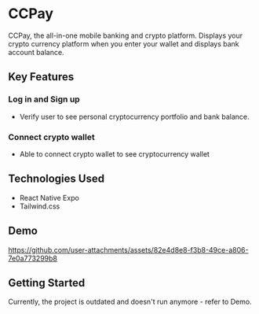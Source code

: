 # CCPay

CCPay, the all-in-one mobile banking and crypto platform. Displays your crypto currency platform when you enter your wallet and displays bank account balance. 

## Key Features

### Log in and Sign up
* Verify user to see personal cryptocurrency portfolio and bank balance.

### Connect crypto wallet
* Able to connect crypto wallet to see cryptocurrency wallet

## Technologies Used
* React Native Expo
* Tailwind.css

## Demo

https://github.com/user-attachments/assets/82e4d8e8-f3b8-49ce-a806-7e0a773299b8

## Getting Started

Currently, the project is outdated and doesn't run anymore - refer to Demo.
